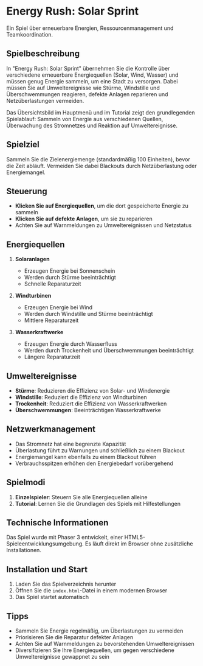 # Energy Rush: Solar Sprint

Ein Spiel über erneuerbare Energien, Ressourcenmanagement und Teamkoordination.

## Spielbeschreibung

In "Energy Rush: Solar Sprint" übernehmen Sie die Kontrolle über verschiedene erneuerbare Energiequellen (Solar, Wind, Wasser) und müssen genug Energie sammeln, um eine Stadt zu versorgen. Dabei müssen Sie auf Umweltereignisse wie Stürme, Windstille und Überschwemmungen reagieren, defekte Anlagen reparieren und Netzüberlastungen vermeiden.

Das Übersichtsbild im Hauptmenü und im Tutorial zeigt den grundlegenden Spielablauf: Sammeln von Energie aus verschiedenen Quellen, Überwachung des Stromnetzes und Reaktion auf Umweltereignisse.

## Spielziel

Sammeln Sie die Zielenergiemenge (standardmäßig 100 Einheiten), bevor die Zeit abläuft. Vermeiden Sie dabei Blackouts durch Netzüberlastung oder Energiemangel.

## Steuerung

- **Klicken Sie auf Energiequellen**, um die dort gespeicherte Energie zu sammeln
- **Klicken Sie auf defekte Anlagen**, um sie zu reparieren
- Achten Sie auf Warnmeldungen zu Umweltereignissen und Netzstatus

## Energiequellen

1. **Solaranlagen**
   - Erzeugen Energie bei Sonnenschein
   - Werden durch Stürme beeinträchtigt
   - Schnelle Reparaturzeit

2. **Windturbinen**
   - Erzeugen Energie bei Wind
   - Werden durch Windstille und Stürme beeinträchtigt
   - Mittlere Reparaturzeit

3. **Wasserkraftwerke**
   - Erzeugen Energie durch Wasserfluss
   - Werden durch Trockenheit und Überschwemmungen beeinträchtigt
   - Längere Reparaturzeit

## Umweltereignisse

- **Stürme**: Reduzieren die Effizienz von Solar- und Windenergie
- **Windstille**: Reduziert die Effizienz von Windturbinen
- **Trockenheit**: Reduziert die Effizienz von Wasserkraftwerken
- **Überschwemmungen**: Beeinträchtigen Wasserkraftwerke

## Netzwerkmanagement

- Das Stromnetz hat eine begrenzte Kapazität
- Überlastung führt zu Warnungen und schließlich zu einem Blackout
- Energiemangel kann ebenfalls zu einem Blackout führen
- Verbrauchsspitzen erhöhen den Energiebedarf vorübergehend

## Spielmodi

1. **Einzelspieler**: Steuern Sie alle Energiequellen alleine
2. **Tutorial**: Lernen Sie die Grundlagen des Spiels mit Hilfestellungen

## Technische Informationen

Das Spiel wurde mit Phaser 3 entwickelt, einer HTML5-Spieleentwicklungsumgebung. Es läuft direkt im Browser ohne zusätzliche Installationen.

## Installation und Start

1. Laden Sie das Spielverzeichnis herunter
2. Öffnen Sie die `index.html`-Datei in einem modernen Browser
3. Das Spiel startet automatisch

## Tipps

- Sammeln Sie Energie regelmäßig, um Überlastungen zu vermeiden
- Priorisieren Sie die Reparatur defekter Anlagen
- Achten Sie auf Warnmeldungen zu bevorstehenden Umweltereignissen
- Diversifizieren Sie Ihre Energiequellen, um gegen verschiedene Umweltereignisse gewappnet zu sein